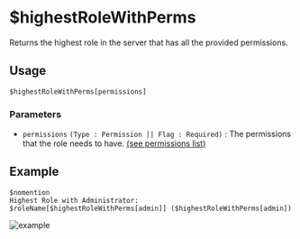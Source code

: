 # $highestRoleWithPerms
Returns the highest role in the server that has all the provided permissions.

## Usage
```
$highestRoleWithPerms[permissions]
```

### Parameters
- `permissions` `(Type : Permission || Flag : Required)` : The permissions that the role needs to have.  [(see permissions list)](/src/resources/permissions.md)

## Example
```
$nomention
Highest Role with Administrator:  $roleName[$highestRoleWithPerms[admin]] ($highestRoleWithPerms[admin])
```

![example](https://user-images.githubusercontent.com/69215413/123514351-a4802c80-d660-11eb-9ff1-3270e561982a.png)
